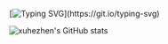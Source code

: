 [![Typing SVG](https://readme-typing-svg.herokuapp.com?font=Fira+Code&pause=1000&width=435&lines=hello+hezhen!)](https://git.io/typing-svg)

![xuhezhen's GitHub stats](https://github-readme-stats.vercel.app/api?username=xuhezhen22&show_icons=true&theme=radical)

